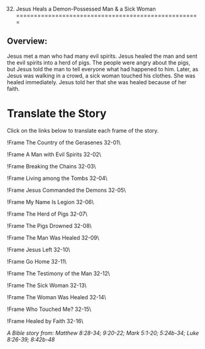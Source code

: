 32. Jesus Heals a Demon-Possessed Man & a Sick Woman
====================================================

Overview:
---------

Jesus met a man who had many evil spirits. Jesus healed the man and
sent the evil spirits into a herd of pigs. The people were angry about
the pigs, but Jesus told the man to tell everyone what had happened
to him.  Later, as Jesus was walking in a crowd, a sick woman touched
his clothes. She was healed immediately. Jesus told her that she was
healed because of her faith.

Translate the Story
===================

Click on the links below to translate each frame of the story.

!Frame
 The Country of the Gerasenes 32-01\

!Frame
 A Man with Evil Spirits 32-02\

!Frame
 Breaking the Chains 32-03\

!Frame
 Living among the Tombs 32-04\

!Frame
 Jesus Commanded the Demons 32-05\

!Frame
 My Name Is Legion 32-06\

!Frame
 The Herd of Pigs 32-07\

!Frame
 The Pigs Drowned 32-08\

!Frame
 The Man Was Healed 32-09\

!Frame
 Jesus Left 32-10\

!Frame
 Go Home 32-11\

!Frame
 The Testimony of the Man 32-12\

!Frame
 The Sick Woman 32-13\

!Frame
 The Woman Was Healed 32-14\

!Frame
 Who Touched Me? 32-15\

!Frame
 Healed by Faith 32-16\

*A Bible story from: Matthew 8:28-34; 9:20-22; Mark 5:1-20; 5:24b-34;
Luke 8:26-39; 8:42b-48*

